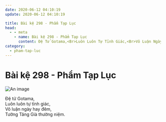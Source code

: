 ```yaml
---
date: 2020-06-12 04:10:19
update: 2020-06-12 04:10:19

title: Bài kệ 298 - Phẩm Tạp Lục
head:
  - - meta
    - name: Bài kệ 298 - Phẩm Tạp Lục
      content: Ðệ Tử Gotama,<Br>Luôn Luôn Tự Tỉnh Giác,<Br>Vô Luận Ngày Hay Đêm,<Br>Tưởng Tăng Già Thường Niệm.<Br>
category:
  - pham-tap-luc
---
```


# Bài kệ 298 - Phẩm Tạp Lục

![An image](/img/pham-tap-luc/pham-tap-luc-298.jpg)

Ðệ tử Gotama,<br>Luôn luôn tự tỉnh giác,<br>Vô luận ngày hay đêm,<br>Tưởng Tăng Già thường niệm.<br>
